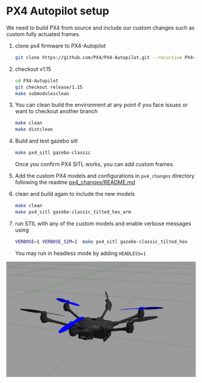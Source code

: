 # PX4 Autopilot setup
We need to build PX4 from source and include our custom changes such as custom fully actuated frames.

1. clone px4 firmware to PX4-Autopilot
   ```bash
   git clone https://github.com/PX4/PX4-Autopilot.git --recursive PX4-Autopilot
   ```
2. checkout v1.15
   ```bash
   cd PX4-Autopilot
   git checkout release/1.15
   make submodulesclean
   ```
3. You can clean build the environment at any point if you face issues or want to checkout another branch
   ```bash
   make clean
   make distclean
   ```
4. Build and test gazebo sitl
   ```bash
   make px4_sitl gazebo-classic
   ```
   Once you confirm PX4 SITL works, you can add custom frames.
5. Add the custom PX4 models and configurations in `px4_changes` directory following the readme [px4_changes/README.md](../px4_changes/README.md)

6. clean and build again to include the new models
   ```bash
   make clean
   make px4_sitl gazebo-classic_tilted_hex_arm
   ```
7. run STIL with any of the custom models and enable verbose messages using
   ```bash
   VERBOSE=1 VERBOSE_SIM=1  make px4_sitl gazebo-classic_tilted_hex
   ```
   You may run in headless mode by adding `HEADLESS=1`

![tilted_hex_gazebo_image](image.png)
